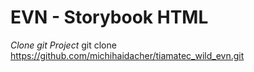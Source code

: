 # EVN - Storybook HTML 

*Clone git Project* 
git clone https://github.com/michihaidacher/tiamatec_wild_evn.git
